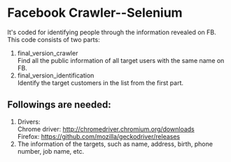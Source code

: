 # Facebook Crawler--Selenium    
It's coded for identifying people through the information revealed on FB. This code consists of two parts:  
1. final_version_crawler  
Find all the public information of all target users with the same name on FB.  
2. final_version_identification  
Identify the target customers in the list from the first part. 

## Followings are needed:  
1. Drivers:  
Chrome driver: http://chromedriver.chromium.org/downloads  
Firefox: https://github.com/mozilla/geckodriver/releases  
2. The information of the targets, such as name, address, birth, phone number, job name, etc.
